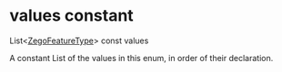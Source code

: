


# values constant







List&lt;[ZegoFeatureType](../../zego_uikit_prebuilt_live_audio_room/ZegoFeatureType.md)> const values
  




<p>A constant List of the values in this enum, in order of their declaration.</p>










